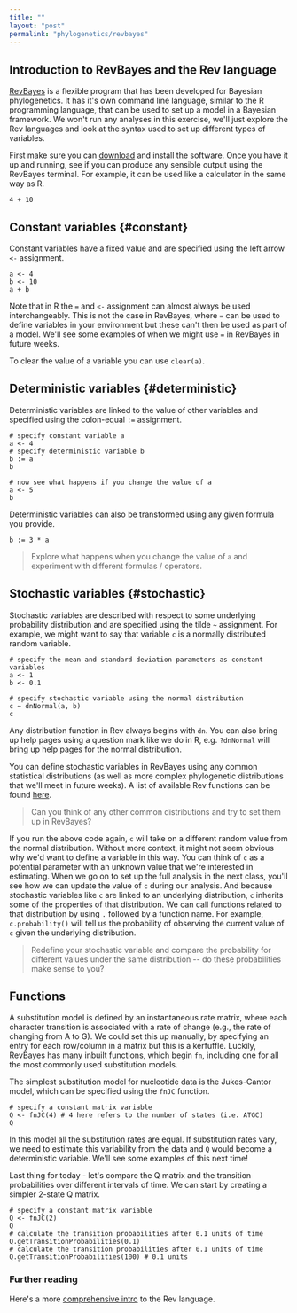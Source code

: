 ```yaml
---
title: ""
layout: "post" 
permalink: "phylogenetics/revbayes"
---
```


## Introduction to RevBayes and the Rev language

[RevBayes](https://revbayes.github.io) is a flexible program that has been developed for Bayesian phylogenetics.
It has it's own command line language, similar to the R programming language, that can be used to set up a model in a Bayesian framework. We won't run any analyses in this exercise, we'll just explore the Rev languages and look at the syntax used to set up different types of variables. 

First make sure you can [download](https://revbayes.github.io/download) and install the software.
Once you have it up and running, see if you can produce any sensible output using the RevBayes terminal. For example, it can be used like a calculator in the same way as R.

```
4 + 10
```

## Constant variables {#constant}

Constant variables have a fixed value and are specified using the left arrow `<-` assignment.

```
a <- 4
b <- 10
a + b
```

Note that in R the `=` and `<-` assignment can almost always be used interchangeably. This is not the case in RevBayes, where `=` can be used to define variables in your environment but these can't then be used as part of a model. We'll see some examples of when we might use `=` in RevBayes in future weeks.

To clear the value of a variable you can use `clear(a)`.

## Deterministic variables {#deterministic}

Deterministic variables are linked to the value of other variables and specified using the colon-equal `:=` assignment.

```
# specify constant variable a
a <- 4
# specify deterministic variable b
b := a
b
```

```
# now see what happens if you change the value of a
a <- 5
b
```

Deterministic variables can also be transformed using any given formula you provide.

```
b := 3 * a
```

> Explore what happens when you change the value of `a` and experiment with different formulas / operators.

## Stochastic variables {#stochastic}

Stochastic variables are described with respect to some underlying probability distribution and are specified using the tilde `~` assignment. For example, we might want to say that variable `c` is a normally distributed random variable.

```
# specify the mean and standard deviation parameters as constant variables
a <- 1
b <- 0.1

# specify stochastic variable using the normal distribution 
c ~ dnNormal(a, b)
c
```

Any distribution function in Rev always begins with `dn`. You can also bring up help pages using a question mark like we do in R, e.g. `?dnNormal` will bring up help pages for the normal distribution.

You can define stochastic variables in RevBayes using any common statistical distributions (as well as more complex phylogenetic distributions that we'll meet in future weeks). A list of available Rev functions can be found [here](https://revbayes.github.io/documentation/).

>Can you think of any other common distributions and try to set them up in RevBayes?

If you run the above code again, `c` will take on a different random value from the normal distribution. Without more context, it might not seem obvious why we'd want to define a variable in this way. You can think of `c` as a potential parameter with an unknown value that we're interested in estimating. When we go on to set up the full analysis in the next class, you'll see how we can update the value of `c` during our analysis. And because stochastic variables like `c` are linked to an underlying distribution, `c` inherits some of the properties of that distribution. We can call functions related to that distribution by using `.` followed by a function name. For example, `c.probability()` will tell us the probability of observing the current value of `c` given the underlying distribution.

> Redefine your stochastic variable and compare the probability for different values under the same distribution -- do these probabilities make sense to you?

## Functions

A substitution model is defined by an instantaneous rate matrix, where each character transition is associated with a rate of change (e.g., the rate of changing from A to G). We could set this up manually, by specifying an entry for each row/column in a matrix but this is a kerfuffle. Luckily, RevBayes has many inbuilt functions, which begin `fn`, including one for all the most commonly used substitution models.

The simplest substitution model for nucleotide data is the Jukes-Cantor model, which can be specified using the `fnJC` function.

```
# specify a constant matrix variable 
Q <- fnJC(4) # 4 here refers to the number of states (i.e. ATGC)
Q
```

In this model all the substitution rates are equal. If substitution rates vary, we need to estimate this variability from the data and `Q` would become a deterministic variable. We'll see some examples of this next time!

Last thing for today - let's compare the Q matrix and the transition probabilities over different intervals of time. We can start by creating a simpler 2-state Q matrix.

```
# specify a constant matrix variable 
Q <- fnJC(2)
Q
# calculate the transition probabilities after 0.1 units of time
Q.getTransitionProbabilities(0.1)
# calculate the transition probabilities after 0.1 units of time
Q.getTransitionProbabilities(100) # 0.1 units
```

### Further reading

Here's a more [comprehensive intro](https://revbayes.github.io/tutorials/intro/rev) to the Rev language.
